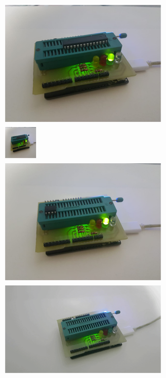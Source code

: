 
![Atmega328](./boot328.jpg?raw=true "Posicionamento de um Atmega328")

<img src="./boot328.jpg" alt="Atmega328" width="100" height="100">

![ATtiny85](./boot85.jpg?raw=true "Posicionamento de um ATtiny85")


![Power On](./power.gif?raw=true "Comportamento ao ligar o gravador com o firmware já instalado no arduino base")

